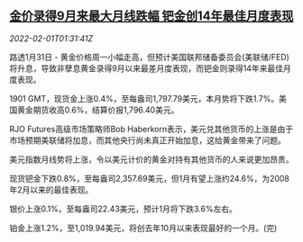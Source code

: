 <!--1643680863000-->
[金价录得9月来最大月线跌幅 钯金创14年最佳月度表现](https://cn.reuters.com/article/global-precious-metal-drv-0201-idCNKBS2K628B)
------

<div><i>2022-02-01T01:31:41Z</i></div><p>路透1月31日 - 黄金价格周一小幅走高，但预计美国联邦储备委员会(美联储/FED)将升息，导致非孽息黄金录得9月以来最差月度表现，而钯金则录得14年来最佳月度表现。</p><p>1901 GMT，现货金上涨0.4%，至每盎司1,797.79美元，本月势将下跌1.7%。美国黄金期货收高0.6%，结算价报1,796.40美元。</p><p>RJO Futures高级市场策略师Bob Haberkorn表示，美元兑其他货币的上涨是由于市场预期美联储将加息，而其他央行尚未真正开始加息，这给黄金带来了问题。</p><p>美元指数月线势将上涨，令以美元计价的黄金对持有其他货币的人来说更加昂贵。</p><p>现货钯金下跌0.8%，至每盎司2,357.69美元，但1月有望上涨约24.6%，为2008年2月以来的最佳表现。</p><p>银价上涨0.1%，至每盎司22.43美元，预计1月将下跌3.6%左右。</p><p>铂金上涨1.2%，至1,019.94美元，将创去年10月以来表现最好的一个月。(完)</p>
